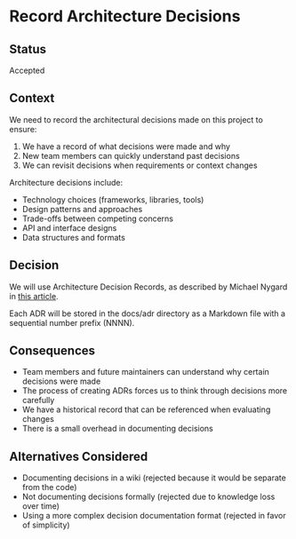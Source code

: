 # Record Architecture Decisions

## Status

Accepted

## Context

We need to record the architectural decisions made on this project to ensure:

1. We have a record of what decisions were made and why
2. New team members can quickly understand past decisions
3. We can revisit decisions when requirements or context changes

Architecture decisions include:
- Technology choices (frameworks, libraries, tools)
- Design patterns and approaches
- Trade-offs between competing concerns
- API and interface designs
- Data structures and formats

## Decision

We will use Architecture Decision Records, as described by Michael Nygard in [this article](http://thinkrelevance.com/blog/2011/11/15/documenting-architecture-decisions).

Each ADR will be stored in the docs/adr directory as a Markdown file with a sequential number prefix (NNNN).

## Consequences

- Team members and future maintainers can understand why certain decisions were made
- The process of creating ADRs forces us to think through decisions more carefully
- We have a historical record that can be referenced when evaluating changes
- There is a small overhead in documenting decisions

## Alternatives Considered

- Documenting decisions in a wiki (rejected because it would be separate from the code)
- Not documenting decisions formally (rejected due to knowledge loss over time)
- Using a more complex decision documentation format (rejected in favor of simplicity)
